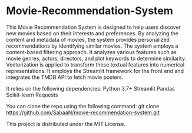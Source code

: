# Movie-Recommendation-System

This Movie Recommendation System is designed to help users discover new movies based on their interests and preferences. By analyzing the content and metadata of movies, the system provides personalized recommendations by identifying similar movies.
The system employs a content-based filtering approach. It analyzes various features such as movie genres, actors, directors, and plot keywords to determine similarity. Vectorization is applied to transform these textual features into numerical representations.
It employs the Streamlit framework for the front end and integrates the TMDB API to fetch movie posters.



It relies on the following dependencies:
Python 3.7+
Streamlit
Pandas
Scikit-learn
Requests

You can clone the repo using the following command:
git clone https://github.com/SabaaN/movie-recommendation-system.git


This project is distributed under the MIT License. 
